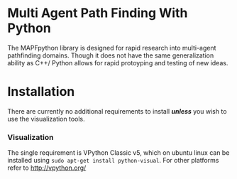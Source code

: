 # Multi Agent Path Finding With Python
The MAPFpython library is designed for rapid research into multi-agent pathfinding domains. Though it does not have the same generalization ability as C++/ Python allows for rapid protoyping and testing of new ideas. 

# Installation
There are currently no additional requirements to install ***unless*** you wish to use the visualization tools. 
### Visualization
The single requirement is VPython Classic v5, which on ubuntu linux can be installed using `sudo apt-get install python-visual`. For other platforms refer to http://vpython.org/
